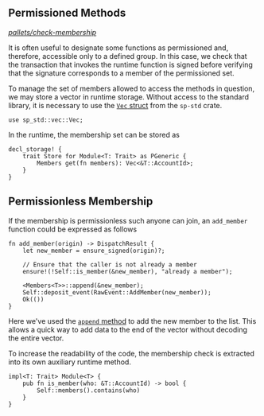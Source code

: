 ## Permissioned Methods

_[pallets/check-membership](https://github.com/substrate-developer-hub/recipes/tree/master/pallets/check-membership)_

It is often useful to designate some functions as permissioned and, therefore, accessible only to a
defined group. In this case, we check that the transaction that invokes the runtime function is
signed before verifying that the signature corresponds to a member of the permissioned set.

To manage the set of members allowed to access the methods in question, we may store a vector in
runtime storage. Without access to the standard library, it is necessary to use the
[`Vec` struct](https://substrate.dev/rustdocs/v2.0.0-rc2/sp_std/vec/struct.Vec.html) from the `sp-std` crate.

```rust, ignore
use sp_std::vec::Vec;
```

In the runtime, the membership set can be stored as

```rust, ignore
decl_storage! {
	trait Store for Module<T: Trait> as PGeneric {
		Members get(fn members): Vec<&T::AccountId>;
	}
}
```

## Permissionless Membership

If the membership is permissionless such anyone can join, an `add_member` function could be
expressed as follows

```rust, ignore
fn add_member(origin) -> DispatchResult {
	let new_member = ensure_signed(origin)?;

	// Ensure that the caller is not already a member
	ensure!(!Self::is_member(&new_member), "already a member");

	<Members<T>>::append(&new_member);
	Self::deposit_event(RawEvent::AddMember(new_member));
	Ok(())
}
```

Here we've used the
[`append` method](https://substrate.dev/rustdocs/v2.0.0-rc2/frame_support/storage/trait.StorageValue.html#tymethod.append)
to add the new member to the list. This allows a quick way to add data to the end of the vector
without decoding the entire vector.

To increase the readability of the code, the membership check is extracted into its own auxiliary
runtime method.

```rust, ignore
impl<T: Trait> Module<T> {
	pub fn is_member(who: &T::AccountId) -> bool {
		Self::members().contains(who)
	}
}
```
